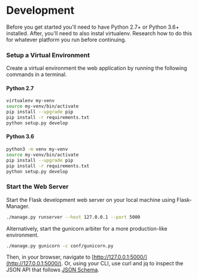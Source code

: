 # Development

Before you get started you'll need to have Python 2.7+ or Python 3.6+
installed. After, you'll need to also instal virtualenv. Research how to do
this for whatever platform you run before continuing.

### Setup a Virtual Environment

Create a virtual environment the web application by running the following
commands in a terminal.

#### Python 2.7

```bash
virtualenv my-venv
source my-venv/bin/activate
pip install --upgrade pip
pip install -r requirements.txt
python setup.py develop
```

#### Python 3.6

```bash
python3 -m venv my-venv
source my-venv/bin/activate
pip install --upgrade pip
pip install -r requirements.txt
python setup.py develop
```

### Start the Web Server

Start the Flask development web server on your local machine using
Flask-Manager.

```bash
./manage.py runserver --host 127.0.0.1 --port 5000
```

Alternatively, start the gunicorn arbiter for a more production-like
environment.

```bash
./manage.py gunicorn -c conf/gunicorn.py
```

Then, in your browser, navigate to
[http://127.0.0.1:5000/](http://127.0.0.1:5000/). Or, using your CLI, use curl
and jq to inspect the JSON API that follows [JSON
Schema](http://json-schema.org/).
